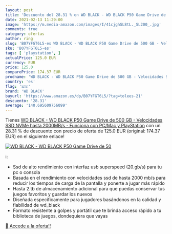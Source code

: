 ```yaml
---
layout: post
title: 'Descuento del 28.31 % en WD BLACK - WD BLACK P50 Game Drive de 50'
date: 2021-02-13 11:29:00
image: 'https://m.media-amazon.com/images/I/41cjghSL8tL._SL200_.jpg'
comments: true
category: ofertas
author: ring
slug: 'B07YFGT6L5-es WD BLACK - WD BLACK P50 Game Drive de 500 GB - Velocidades...'
sku: 'B07YFGT6L5-es'
tags: [ 'playstation', ]
actualPrice: 125.0 EUR
currency: EUR
price: 125.0
comparePrice: 174.37 EUR
prodname: 'WD BLACK - WD BLACK P50 Game Drive de 500 GB - Velocidades SSD NVMe hasta 2000MB/s - Funciona con PC/Mac y PlayStation'
country: 'es'
flag: '🇪🇸'
brand: 'WD BLACK'
buyurl: 'https://www.amazon.es/dp/B07YFGT6L5/?tag=tolees-21'
descuento: '28.31'
average: '140.695609756099'
---
```


Tienes [WD BLACK - WD BLACK P50 Game Drive de 500 GB - Velocidades SSD NVMe hasta 2000MB/s - Funciona con PC/Mac y PlayStation](https://www.amazon.es/dp/B07YFGT6L5/?tag=tolees-21) con un 28.31 % de descuento con precio de oferta de 125.0 EUR (original: 174.37 EUR) en el siguiente enlace!

[![WD BLACK - WD BLACK P50 Game Drive de 50](https://m.media-amazon.com/images/I/41cjghSL8tL._SL200_.jpg)](https://www.amazon.es/dp/B07YFGT6L5/?tag=tolees-21)

ℹ️:

- Ssd de alto rendimiento con interfaz usb superspeed (20.gb/s) para tu pc o consola
- Basada en el rendimiento con velocidades ssd de hasta 2000 mb/s para reducir los tiempos de carga de la pantalla y ponerte a jugar más rápido
- Hasta 2.tb de almacenamiento adicional para que puedas conservar tus juegos favoritos y guardar los nuevos
- Diseñada específicamente para jugadores basándonos en la calidad y fiabilidad de wd_black
- Formato resistente a golpes y portátil que te brinda acceso rápido a tu biblioteca de juegos, dondequiera que vayas

[🛒 Accede a la oferta!!](https://www.amazon.es/dp/B07YFGT6L5/?tag=tolees-21)
